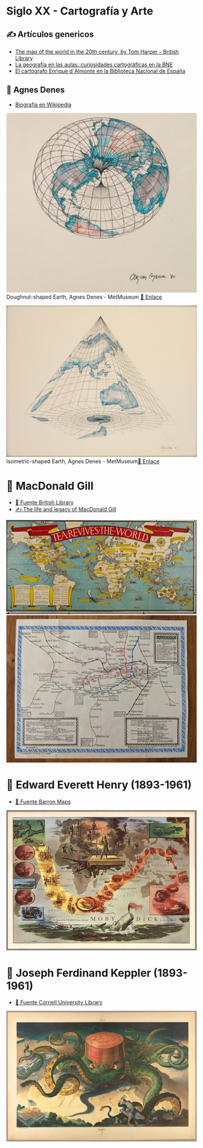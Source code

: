 # Siglo XX - Cartografía y Arte

## ✍ Artículos genericos

* [The map of the world in the 20th century, by Tom Harper - British Library](https://www.bl.uk/maps/articles/the-map-of-the-world-in-the-20th-century)
* [La geografía en las aulas: curiosidades cartográficas en la BNE](http://blog.bne.es/blog/la-geografia-en-las-aulas-curiosidades-cartograficas-en-la-bne/)
* [El cartógrafo Enrique d´Almonte en la Biblioteca Nacional de España](http://blog.bne.es/blog/el-cartografo-enrique-dalmonte-en-la-biblioteca-nacional-de-espana/)

## 🎨 Agnes Denes

* [ Biografía en Wikipedia](https://es.wikipedia.org/wiki/Agnes_Denes)
  

![Doughnut-shaped Earth, Agnes Denes - MetMuseum](img/doughnut-map-AgnesDenes.jpg)
Doughnut-shaped Earth, Agnes Denes - MetMuseum [🔗 Enlace](https://www.metmuseum.org/art/collection/search/492301)

![Isometric-shaped Earth, Agnes Denes - MetMuseum](img/isometric-map-AgnesDenes.jpg)
Isometric-shaped Earth, Agnes Denes - MetMuseum[🔗 Enlace](https://www.metmuseum.org/art/collection/search/492300)


# 🎨 MacDonald Gill

* [🎨 Fuente British Library](https://www.bl.uk/collection-items?creator_sorted=Leslie*Gill)
* [✍ The life and legacy of MacDonald Gill](https://www.bl.uk/maps/articles/the-life-and-legacy-of-macdonald-gill)

![Tea revives the World - British Library](img/1940-tea-macdonaldgill.jpg)
![Map of the electric railways of London by MacDonald Gill (1921, though dated 1920)](img/1921-tubemap-macdonaldgill.jpg)


# 🎨 Edward Everett Henry (1893-1961)

* [🎨 Fuente Barron Maps](http://www.barronmaps.com/edward-everett-henry-1893-1961/)

![The Voyage of Pequod, 1956](img/pequod-everett-henry.jpg)

# 🎨 Joseph Ferdinand Keppler (1893-1961)

* [🎨 Fuente Cornell University Library](https://digital.library.cornell.edu/catalog/ss:19343487)

![Standard Oil Cartoon](img/1904-StandardOil-JohnKepler.jpg)